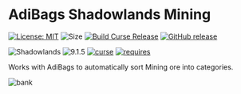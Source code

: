# AdiBags Shadowlands Mining  
[![License: MIT](https://img.shields.io/badge/License-MIT-yellow.svg)](https://opensource.org/licenses/MIT)
![Size](https://img.shields.io/github/repo-size/N6REJ/AdiBags_Shadowlands_Mining) 
[![Build Curse Release](https://github.com/N6REJ/AdiBags_Shadowlands_Mining/actions/workflows/action.yml/badge.svg)](https://github.com/N6REJ/AdiBags_Shadowlands_Mining/actions/workflows/action.yml) 
[![GitHub release](https://img.shields.io/github/release/N6REJ/AdiBags_Shadowlands_Mining.svg)](https://GitHub.com/N6REJ/AdiBags_Shadowlands_Mining/releases/)

![Shadowlands](https://img.shields.io/badge/Supports-Shadowlands-0B68D7)
![9.1.5](https://img.shields.io/badge/Ready_for-9.1.5-darkgreen)
[![curse](https://img.shields.io/badge/Curseforge_Project_ID:-446529-purple)](https://www.curseforge.com/wow/addons/adibags_shadowlands_Mining)
[![requires](https://img.shields.io/badge/Requires-AdiBags-brown)](https://www.curseforge.com/wow/addons/adibags)


Works with AdiBags to automatically sort Mining ore into categories.

![bank](https://user-images.githubusercontent.com/1850089/127771688-fb236771-f54f-4c55-849e-641a88e24501.png)
